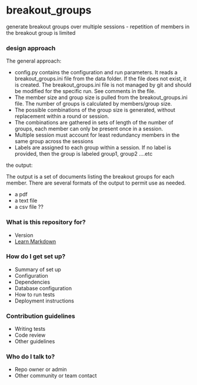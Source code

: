 # breakout_groups

generate breakout groups over multiple sessions - repetition of members in the breakout group is limited 

### design approach ###

The general approach:

* config.py contains the configuration and run parameters.  It reads a breakout_groups.ini file from the data folder.  If the file does not exist, it is created.  The breakout_groups.ini file is not managed by git and should be modified for the specific run.  See comments in the file.
* The member size and group size is pulled from the breakout_groups.ini file. The number of groups is calculated by members/group size.
* The possible combinations of the group size is generated, without replacement within a round or session.
* The combinations are gathered in sets of length of the number of groups, each member can only be present once in a session.
* Multiple session must account for least redundancy members in the same group across the sessions
* Labels are assigned to each group within a session.  If no label is provided, then the group is labeled group1, group2 ....etc

the output:

The output is a set of documents listing the breakout groups for each member.  There are several formats of the output to permit use as needed.
* a pdf
* a text file
* a csv file ??

### What is this repository for? ###

* Version 
* [Learn Markdown](https://bitbucket.org/tutorials/markdowndemo)

### How do I get set up? ###

* Summary of set up
* Configuration
* Dependencies
* Database configuration
* How to run tests
* Deployment instructions

### Contribution guidelines ###

* Writing tests
* Code review
* Other guidelines

### Who do I talk to? ###

* Repo owner or admin
* Other community or team contact
